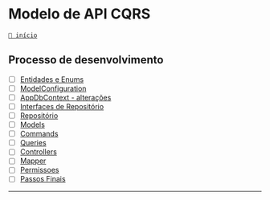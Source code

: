 # Modelo de API CQRS

[`🔼 início`](../../Readme.md)

## Processo de desenvolvimento

+ [ ] [Entidades e Enums](./Processos/01%20Entidades%20e%20Enums.md)
+ [ ] [ModelConfiguration](./Processos/02%20ModelConfiguration.md)
+ [ ] [AppDbContext - alterações](./Processos/03%20AppDbContext.md)
+ [ ] [Interfaces de Repositório](./Processos/04%20Interfaces%20de%20Repositorio.md)
+ [ ] [Repositório](./Processos/05%20Repositorio.md)
+ [ ] [Models](./Processos/06%20Models.md)
+ [ ] [Commands](./Processos/07%20Commands.md)
+ [ ] [Queries](./Processos/08%20Queries.md)
+ [ ] [Controllers](./Processos/09%20Controllers.md)
+ [ ] [Mapper](./Processos/10%20Mapper.md)
+ [ ] [Permissoes](./Processos/11%20Permissoes.md)
+ [ ] [Passos Finais](./Processos/12%20Passos%20Finais.md)

---
